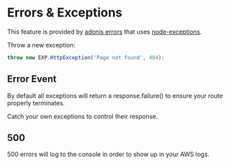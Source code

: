 # Errors & Exceptions
This feature is provided by [adonis errors](https://adonisjs.com/docs/3.2/error-and-exceptions) that uses [node-exceptions](https://www.npmjs.com/package/node-exceptions).

Throw a new exception:
```js
throw new EXP.HttpException('Page not found', 404);
```


## Error Event
By default all exceptions will return a response.failure() to ensure your route properly terminates.

Catch your own exceptions to control their response.

## 500
500 errors will log to the console in order to show up in your AWS logs.
